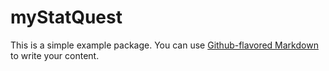 # myStatQuest

This is a simple example package. You can use
[Github-flavored Markdown](https://guides.github.com/features/matering-markdown/)
to write your content.
